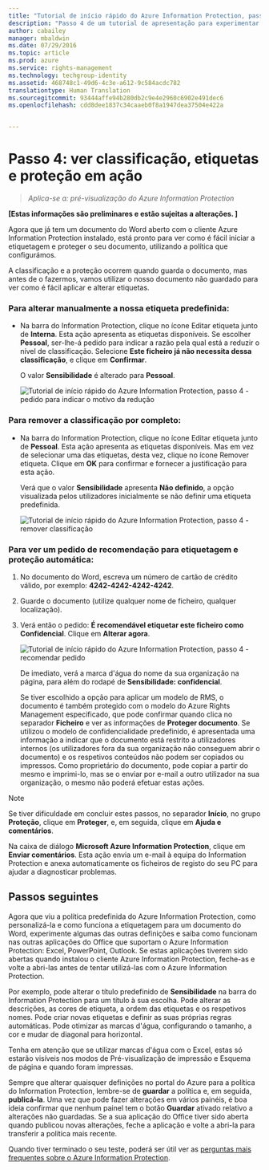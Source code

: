 ```yaml
---
title: "Tutorial de início rápido do Azure Information Protection, passo 4 | Azure Rights Management"
description: "Passo 4 de um tutorial de apresentação para experimentar rapidamente o Microsoft Azure Information Protection na sua organização com apenas 4 passos que devem demorar menos de 15 minutos."
author: cabailey
manager: mbaldwin
ms.date: 07/29/2016
ms.topic: article
ms.prod: azure
ms.service: rights-management
ms.technology: techgroup-identity
ms.assetid: 468748c1-49d6-4c3e-a612-9c584acdc782
translationtype: Human Translation
ms.sourcegitcommit: 93444affe94b280db2c9e4e2960c6902e491dec6
ms.openlocfilehash: cdd8dee1837c34caaeb0f8a1947dea37504e422a


---
```


# Passo 4: ver classificação, etiquetas e proteção em ação 

>*Aplica-se a: pré-visualização do Azure Information Protection*

**[Estas informações são preliminares e estão sujeitas a alterações. ]**

Agora que já tem um documento do Word aberto com o cliente Azure Information Protection instalado, está pronto para ver como é fácil iniciar a etiquetagem e proteger o seu documento, utilizando a política que configurámos.

A classificação e a proteção ocorrem quando guarda o documento, mas antes de o fazermos, vamos utilizar o nosso documento não guardado para ver como é fácil aplicar e alterar etiquetas.

### Para alterar manualmente a nossa etiqueta predefinida:

- Na barra do Information Protection, clique no ícone Editar etiqueta junto de **Interna**. Esta ação apresenta as etiquetas disponíveis. Se escolher **Pessoal**, ser-lhe-á pedido para indicar a razão pela qual está a reduzir o nível de classificação. Selecione **Este ficheiro já não necessita dessa classificação**, e clique em **Confirmar**.  

    O valor **Sensibilidade** é alterado para **Pessoal**.

    ![Tutorial de início rápido do Azure Information Protection, passo 4 - pedido para indicar o motivo da redução](../media/confirm-lowering.png)

### Para remover a classificação por completo:

- Na barra do Information Protection, clique no ícone Editar etiqueta junto de **Pessoal**. Esta ação apresenta as etiquetas disponíveis. Mas em vez de selecionar uma das etiquetas, desta vez, clique no ícone Remover etiqueta. Clique em **OK** para confirmar e fornecer a justificação para esta ação.  

    Verá que o valor **Sensibilidade** apresenta **Não definido**, a opção visualizada pelos utilizadores inicialmente se não definir uma etiqueta predefinida.

    ![Tutorial de início rápido do Azure Information Protection, passo 4 - remover classificação](../media/sensitivity-not-set.png)


### Para ver um pedido de recomendação para etiquetagem e proteção automática:

1. No documento do Word, escreva um número de cartão de crédito válido, por exemplo: **4242-4242-4242-4242**. 

2. Guarde o documento (utilize qualquer nome de ficheiro, qualquer localização). 

3. Verá então o pedido: **É recomendável etiquetar este ficheiro como Confidencial**. Clique em **Alterar agora**.

    ![Tutorial de início rápido do Azure Information Protection, passo 4 - recomendar pedido](../media/change-now.png)

    De imediato, verá a marca d'água do nome da sua organização na página, para além do rodapé de **Sensibilidade: confidencial**. 

    Se tiver escolhido a opção para aplicar um modelo de RMS, o documento é também protegido com o modelo do Azure Rights Management especificado, que pode confirmar quando clica no separador **Ficheiro** e ver as informações de **Proteger documento**. Se utilizou o modelo de confidencialidade predefinido, é apresentada uma informação a indicar que o documento está restrito a utilizadores internos (os utilizadores fora da sua organização não conseguem abrir o documento) e os respetivos conteúdos não podem ser copiados ou impressos. Como proprietário do documento, pode copiar a partir do mesmo e imprimi-lo, mas se o enviar por e-mail a outro utilizador na sua organização, o mesmo não poderá efetuar estas ações.

> [!NOTE]
>Se tiver dificuldade em concluir estes passos, no separador **Início**, no grupo **Proteção**, clique em **Proteger**, e, em seguida, clique em **Ajuda e comentários**. 
>
>Na caixa de diálogo **Microsoft Azure Information Protection**, clique em **Enviar comentários**. Esta ação envia um e-mail à equipa do Information Protection e anexa automaticamente os ficheiros de registo do seu PC para ajudar a diagnosticar problemas.

##  Passos seguintes

Agora que viu a política predefinida do Azure Information Protection, como personalizá-la e como funciona a etiquetagem para um documento do Word, experimente algumas das outras definições e saiba como funcionam nas outras aplicações do Office que suportam o Azure Information Protection: Excel, PowerPoint, Outlook. Se estas aplicações tiverem sido abertas quando instalou o cliente Azure Information Protection, feche-as e volte a abri-las antes de tentar utilizá-las com o Azure Information Protection.

Por exemplo, pode alterar o título predefinido de **Sensibilidade** na barra do Information Protection para um título à sua escolha. Pode alterar as descrições, as cores de etiqueta, a ordem das etiquetas e os respetivos nomes. Pode criar novas etiquetas e definir as suas próprias regras automáticas. Pode otimizar as marcas d'água, configurando o tamanho, a cor e mudar de diagonal para horizontal.

Tenha em atenção que se utilizar marcas d'água com o Excel, estas só estarão visíveis nos modos de Pré-visualização de impressão e Esquema de página e quando foram impressas.

Sempre que alterar quaisquer definições no portal do Azure para a política do Information Protection, lembre-se de **guardar** a política e, em seguida, **publicá-la**. Uma vez que pode fazer alterações em vários painéis, é boa ideia confirmar que nenhum painel tem o botão **Guardar** ativado relativo a alterações não guardadas. Se a sua aplicação do Office tiver sido aberta quando publicou novas alterações, feche a aplicação e volte a abri-la para transferir a política mais recente.

Quando tiver terminado o seu teste, poderá ser útil ver as [perguntas mais frequentes sobre o Azure Information Protection](faq.md).




<!--HONumber=Jul16_HO5-->


